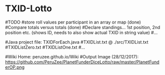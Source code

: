 # TXID-Lotto
#TODO
#store roll values per participant in an array or map (done)
#Compare totals versus totals (done)
#Declare standings... 1st position, 2nd position etc. (shows ID, needs to also show actual TXID in string value)
#...

#Java project file: TXIDForEach.java
#TXIDList.txt @ ./src/TXIDList.txt
#TXIDListZero.txt
#TXIDListOne.txt
#...

#Wiki Home: peruzee.github.io/Wiki
#Output Image (28/12/2017): https://github.com/PeruZee/PlanetFunderDiceLotto/raw/master/PlanetFunderOP.png
